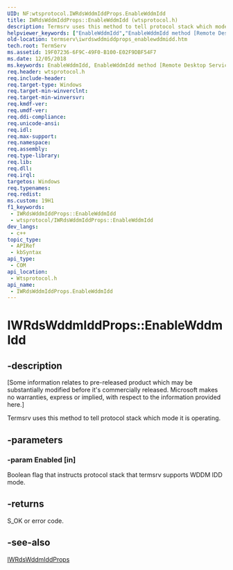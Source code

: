 ```yaml
---
UID: NF:wtsprotocol.IWRdsWddmIddProps.EnableWddmIdd
title: IWRdsWddmIddProps::EnableWddmIdd (wtsprotocol.h)
description: Termsrv uses this method to tell protocol stack which mode it is operating.
helpviewer_keywords: ["EnableWddmIdd","EnableWddmIdd method [Remote Desktop Services]","EnableWddmIdd method [Remote Desktop Services]","IWRdsWddmIddProps interface","IWRdsWddmIddProps interface [Remote Desktop Services]","EnableWddmIdd method","IWRdsWddmIddProps.EnableWddmIdd","IWRdsWddmIddProps::EnableWddmIdd","termserv.iwrdswddmiddprops_enablewddmidd","wtsprotocol/IWRdsWddmIddProps::EnableWddmIdd"]
old-location: termserv\iwrdswddmiddprops_enablewddmidd.htm
tech.root: TermServ
ms.assetid: 19F07236-6F9C-49F0-B100-E02F9DBF54F7
ms.date: 12/05/2018
ms.keywords: EnableWddmIdd, EnableWddmIdd method [Remote Desktop Services], EnableWddmIdd method [Remote Desktop Services],IWRdsWddmIddProps interface, IWRdsWddmIddProps interface [Remote Desktop Services],EnableWddmIdd method, IWRdsWddmIddProps.EnableWddmIdd, IWRdsWddmIddProps::EnableWddmIdd, termserv.iwrdswddmiddprops_enablewddmidd, wtsprotocol/IWRdsWddmIddProps::EnableWddmIdd
req.header: wtsprotocol.h
req.include-header: 
req.target-type: Windows
req.target-min-winverclnt: 
req.target-min-winversvr: 
req.kmdf-ver: 
req.umdf-ver: 
req.ddi-compliance: 
req.unicode-ansi: 
req.idl: 
req.max-support: 
req.namespace: 
req.assembly: 
req.type-library: 
req.lib: 
req.dll: 
req.irql: 
targetos: Windows
req.typenames: 
req.redist: 
ms.custom: 19H1
f1_keywords:
 - IWRdsWddmIddProps::EnableWddmIdd
 - wtsprotocol/IWRdsWddmIddProps::EnableWddmIdd
dev_langs:
 - c++
topic_type:
 - APIRef
 - kbSyntax
api_type:
 - COM
api_location:
 - Wtsprotocol.h
api_name:
 - IWRdsWddmIddProps.EnableWddmIdd
---
```


# IWRdsWddmIddProps::EnableWddmIdd


## -description

<p class="CCE_Message">[Some information relates to pre-released product which may be substantially modified before it's commercially released. Microsoft makes no warranties, express or implied, with respect to the information provided here.]

Termsrv uses this method to tell protocol stack  which mode it is 
    operating.

## -parameters

### -param Enabled [in]

Boolean flag that instructs protocol stack that termsrv supports WDDM IDD mode.

## -returns

S_OK or error code.

## -see-also

<a href="nn-wtsprotocol-iwrdswddmiddprops.md">IWRdsWddmIddProps</a>

